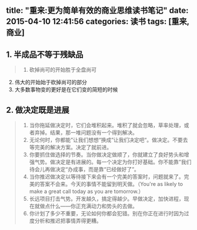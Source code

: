 title: "重来:更为简单有效的商业思维读书笔记"
date: 2015-04-10 12:41:56
categories: 读书
tags: [重来,商业]
---

## 1. 半成品不等于残缺品

>1. 砍掉尚可的开始胜于全盘尚可
2. 伟大的开始始于砍掉尚可的部分
3. 大多数事物变的更好是在它们变的简短的时候
<!--more-->

## 2. 做决定既是进展

>1. 当你拖延做决定时，它们会堆积起来。堆积了就会忽略，草率处理，或者弃掉。结果，那一堆问题没有一个得到解决。
>2. 无论何时，你都能”让我们想想“换成”让我们决定吧“。做决定。不要去等完美的解决方案。决定了就前进。    
>3. 你要抓住做选择的节奏。当你做决定做顺了，你就建立了良好势头和增强气势。做决定是有进展的。每一个决定为你打好基础。你不能靠”我们待会儿再做决定“办成事，而是靠“已经做好了”。  
>4. 当你推迟做决定以等待接下来会有一个完美的答案时，问题就来了。完美的答案不会来。今天的事情不能留到明天做。（You're as likely to make a great call today as you are tomorrow.）
>5. 长远项目打击气势。开发越久，搞定得越少。早做决定，加快进程，现在就做点什么——你正充满动力和势头的去做。
>6. 你计划了多少不重要，无论如何你都会犯错。别在你正在进行时因为过度分析和推迟把事情弄得更糟。

